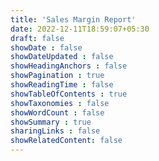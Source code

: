 ```yaml
---
title: 'Sales Margin Report'
date: 2022-12-11T18:59:07+05:30
draft: false
showDate : false
showDateUpdated : false
showHeadingAnchors : false
showPagination : true
showReadingTime : false
showTableOfContents : true
showTaxonomies : false 
showWordCount : false
showSummary : true
sharingLinks : false
showRelatedContent: false
---
```

